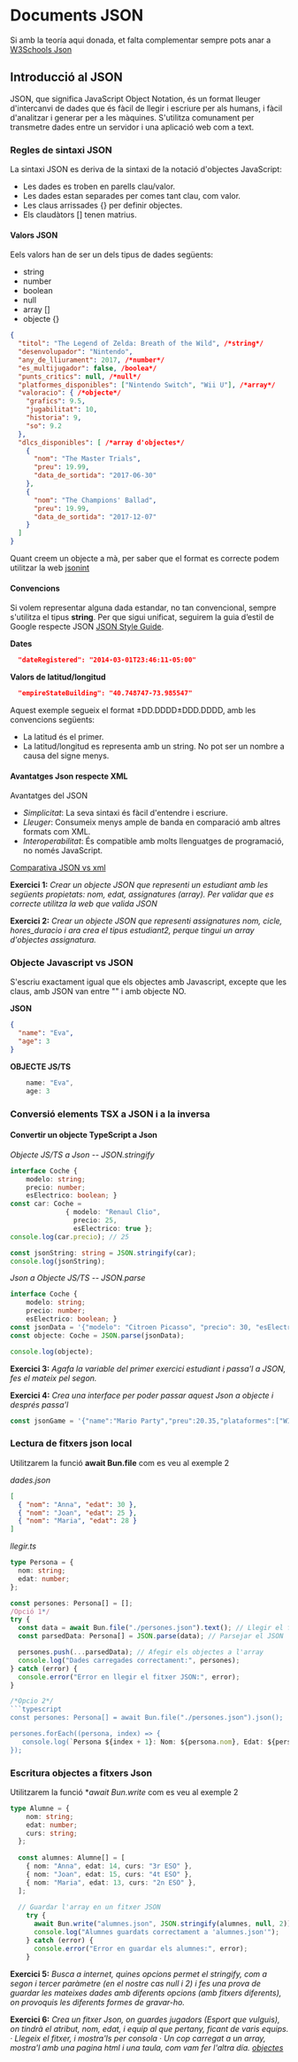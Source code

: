 # Documents JSON

Si amb la teoría aqui donada, et falta complementar sempre pots anar a [W3Schools Json](https://www.w3schools.com/js/js_json_intro.asp)


## Introducció al JSON

JSON, que significa JavaScript Object Notation, és un format lleuger d'intercanvi de dades que és fàcil de llegir i escriure per als humans, i fàcil d'analitzar i generar per a les màquines. S'utilitza comunament per transmetre dades entre un servidor i una aplicació web com a text.


### Regles de sintaxi JSON
La sintaxi JSON es deriva de la sintaxi de la notació d'objectes JavaScript:

- Les dades es troben en parells clau/valor.
- Les dades estan separades per comes tant clau, com valor.
- Les claus arrissades {} per definir  objectes.
- Els claudàtors [] tenen matrius.

#### Valors JSON
Eels valors han de ser un dels tipus de dades següents:

- string
- number
- boolean
- null
- array []
- objecte {}

```json
{
  "titol": "The Legend of Zelda: Breath of the Wild", /*string*/
  "desenvolupador": "Nintendo",
  "any_de_lliurament": 2017, /*number*/
  "es_multijugador": false, /boolea*/
  "punts_critics": null, /*null*/
  "platformes_disponibles": ["Nintendo Switch", "Wii U"], /*array*/
  "valoracio": { /*objecte*/
    "grafics": 9.5,
    "jugabilitat": 10,
    "historia": 9,
    "so": 9.2
  },
  "dlcs_disponibles": [ /*array d'objectes*/
    {
      "nom": "The Master Trials",
      "preu": 19.99,
      "data_de_sortida": "2017-06-30"
    },
    {
      "nom": "The Champions' Ballad",
      "preu": 19.99,
      "data_de_sortida": "2017-12-07"
    }
  ]
}
```

Quant creem un objecte a mà, per saber que el format es correcte podem utilitzar la web [jsonint](https://jsonlint.com/)

#### Convencions

Si volem representar alguna dada estandar, no tan convencional,  sempre s'utilitza el tipus **string**. Per que sigui unificat, seguirem la guia d’estil de Google respecte JSON  [JSON Style Guide](https://google.github.io/styleguide/jsoncstyleguide.xml).

**Dates**
```json
  "dateRegistered": "2014-03-01T23:46:11-05:00"
```

**Valors de latitud/longitud**
```json
  "empireStateBuilding": "40.748747-73.985547"
```
Aquest exemple segueix el format ±DD.DDDD±DDD.DDDD, amb les convencions següents:

* La latitud és el primer.
* La latitud/longitud es representa amb un string. No pot ser un nombre a causa del signe menys.
  
#### Avantatges Json respecte XML
Avantatges del JSON

+ *Simplicitat*: La seva sintaxi és fàcil d'entendre i escriure.
+ *Lleuger*: Consumeix menys ample de banda en comparació amb altres formats com XML.
+ *Interoperabilitat*: És compatible amb molts llenguatges de programació, no només JavaScript.

<a href="https://www.w3schools.com/js/js_json_xml.asp" target="_blank" rel="noopener noreferrer">Comparativa JSON vs xml</a>

**Exercici 1:** *Crear un objecte JSON que representi un estudiant amb les següents propietats: nom, edat, assignatures (array).
Per validar que es correcte utilitza la web que valida JSON*

**Exercici 2:** *Crear un objecte JSON que representi assignatures nom, cicle, hores_duracio i ara crea el tipus estudiant2, perque tingui un array d'objectes assignatura.*


### Objecte Javascript vs JSON

S'escriu exactament igual que els objectes amb Javascript, excepte que les claus, amb JSON van entre "" i amb objecte NO.

**JSON**
```json
{
  "name": "Eva",
  "age": 3
}
```
**OBJECTE JS/TS**
```typescript
    name: "Eva",
    age: 3
```

### Conversió elements TSX a JSON i a la inversa

#### Convertir un objecte TypeScript a Json

*Objecte JS/TS a Json -- JSON.stringify*
```typescript
interface Coche {
    modelo: string;
    precio: number;
    esElectrico: boolean; }
const car: Coche =
              { modelo: "Renaul Clio",
                precio: 25,
                esElectrico: true };
console.log(car.precio); // 25

const jsonString: string = JSON.stringify(car);
console.log(jsonString);
```

*Json a Objecte JS/TS -- JSON.parse*
```typescript
interface Coche {
    modelo: string;
    precio: number;
    esElectrico: boolean; }
const jsonData = '{"modelo": "Citroen Picasso", "precio": 30, "esElectrico":false}';
const objecte: Coche = JSON.parse(jsonData);

console.log(objecte);
```

**Exercici 3:** *Agafa la variable del primer exercici estudiant i passa'l a JSON, fes el mateix pel segon.*

**Exercici 4:** *Crea una interface per poder passar aquest Json a objecte i després passa'l*

```typescript
const jsonGame = '{"name":"Mario Party","preu":20.35,"plataformes":["WII","Switch","PS5"]}';
```

### Lectura de fitxers json local

Utilitzarem la funció **await Bun.file** com es veu al exemple 2

*dades.json*
```json
[
  { "nom": "Anna", "edat": 30 },
  { "nom": "Joan", "edat": 25 },
  { "nom": "Maria", "edat": 28 }
]
```

*llegir.ts*
```typescript
type Persona = {
  nom: string;
  edat: number;
};

const persones: Persona[] = [];
/Opció 1*/
try { 
  const data = await Bun.file("./persones.json").text(); // Llegir el fitxer JSON
  const parsedData: Persona[] = JSON.parse(data); // Parsejar el JSON

  persones.push(...parsedData); // Afegir els objectes a l'array
  console.log("Dades carregades correctament:", persones);
} catch (error) {
  console.error("Error en llegir el fitxer JSON:", error);
}

/*Opcio 2*/
```typescript
const persones: Persona[] = await Bun.file("./persones.json").json();

persones.forEach((persona, index) => {
   console.log(`Persona ${index + 1}: Nom: ${persona.nom}, Edat: ${persona.edat}`);
});
```

### Escritura objectes a fitxers Json

Utilitzarem la funció **await Bun.write* com es veu al exemple 2

```typescript
type Alumne = {
    nom: string;
    edat: number;
    curs: string;
  };
  
  const alumnes: Alumne[] = [
    { nom: "Anna", edat: 14, curs: "3r ESO" },
    { nom: "Joan", edat: 15, curs: "4t ESO" },
    { nom: "Maria", edat: 13, curs: "2n ESO" },
  ];
  
  // Guardar l'array en un fitxer JSON
    try {
      await Bun.write("alumnes.json", JSON.stringify(alumnes, null, 2));
      console.log("Alumnes guardats correctament a 'alumnes.json'");
    } catch (error) {
      console.error("Error en guardar els alumnes:", error);
    }
```

**Exercici 5:** *Busca a internet, quines opcions permet el stringify, com a segon i tercer paràmetre (en el nostre cas null i 2) i fes una prova de guardar les mateixes dades amb diferents opcions (amb fitxers diferents), on provoquis les diferents formes de gravar-ho.*

**Exercici 6:**
*Crea un fitxer Json, on guardes jugadors (Esport que vulguis), on tindrà el atribut, nom, edat, i equip al que pertany, ficant de varis equips.
· Llegeix el fitxer, i mostra'ls per consola
· Un cop carregat a un array, mostra'l amb una pagina html i una taula, com vam fer  l'altra día. [objectes](https://github.com/mikibardaji/M0373/blob/main/A2/Sessio4A2.md)*

